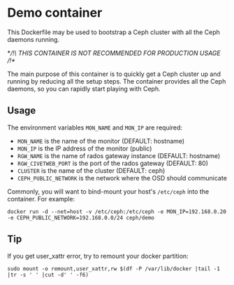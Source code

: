 # Demo container

This Dockerfile may be used to bootstrap a Ceph cluster with all the Ceph daemons running.

**/!\ THIS CONTAINER IS NOT RECOMMENDED FOR PRODUCTION USAGE /!\**

The main purpose of this container is to quickly get a Ceph cluster up and running by reducing all the setup steps. The container provides all the Ceph daemons, so you can rapidly start playing with Ceph.

## Usage

The environment variables `MON_NAME` and `MON_IP` are required:

- `MON_NAME` is the name of the monitor (DEFAULT: hostname)
- `MON_IP` is the IP address of the monitor (public)
- `RGW_NAME` is the name of rados gateway instance (DEFAULT: hostname)
- `RGW_CIVETWEB_PORT` is the port of the rados gateway (DEFAULT: 80)
- `CLUSTER` is the name of the cluster (DEFAULT: ceph)
- `CEPH_PUBLIC_NETWORK` is the network where the OSD should communicate

Commonly, you will want to bind-mount your host's `/etc/ceph` into the container. For example:

`docker run -d --net=host -v /etc/ceph:/etc/ceph -e MON_IP=192.168.0.20 -e CEPH_PUBLIC_NETWORK=192.168.0.0/24 ceph/demo`

## Tip

If you get user_xattr error, try to remount your docker partition:

```
sudo mount -o remount,user_xattr,rw $(df -P /var/lib/docker |tail -1 |tr -s ' ' |cut -d' ' -f6)
```
